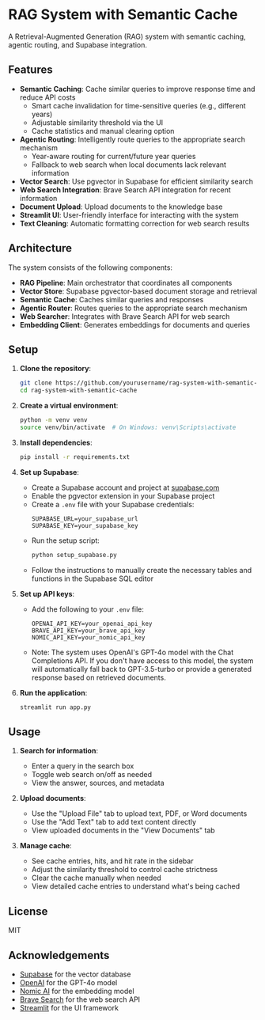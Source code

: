 # RAG System with Semantic Cache

A Retrieval-Augmented Generation (RAG) system with semantic caching, agentic routing, and Supabase integration.

## Features

- **Semantic Caching**: Cache similar queries to improve response time and reduce API costs
  - Smart cache invalidation for time-sensitive queries (e.g., different years)
  - Adjustable similarity threshold via the UI
  - Cache statistics and manual clearing option
- **Agentic Routing**: Intelligently route queries to the appropriate search mechanism
  - Year-aware routing for current/future year queries
  - Fallback to web search when local documents lack relevant information
- **Vector Search**: Use pgvector in Supabase for efficient similarity search
- **Web Search Integration**: Brave Search API integration for recent information
- **Document Upload**: Upload documents to the knowledge base
- **Streamlit UI**: User-friendly interface for interacting with the system
- **Text Cleaning**: Automatic formatting correction for web search results

## Architecture

The system consists of the following components:

- **RAG Pipeline**: Main orchestrator that coordinates all components
- **Vector Store**: Supabase pgvector-based document storage and retrieval
- **Semantic Cache**: Caches similar queries and responses
- **Agentic Router**: Routes queries to the appropriate search mechanism
- **Web Searcher**: Integrates with Brave Search API for web search
- **Embedding Client**: Generates embeddings for documents and queries

## Setup

1. **Clone the repository**:
   ```bash
   git clone https://github.com/yourusername/rag-system-with-semantic-cache.git
   cd rag-system-with-semantic-cache
   ```

2. **Create a virtual environment**:
   ```bash
   python -m venv venv
   source venv/bin/activate  # On Windows: venv\Scripts\activate
   ```

3. **Install dependencies**:
   ```bash
   pip install -r requirements.txt
   ```

4. **Set up Supabase**:
   - Create a Supabase account and project at [supabase.com](https://supabase.com)
   - Enable the pgvector extension in your Supabase project
   - Create a `.env` file with your Supabase credentials:
     ```
     SUPABASE_URL=your_supabase_url
     SUPABASE_KEY=your_supabase_key
     ```
   - Run the setup script:
     ```bash
     python setup_supabase.py
     ```
   - Follow the instructions to manually create the necessary tables and functions in the Supabase SQL editor

5. **Set up API keys**:
   - Add the following to your `.env` file:
     ```
     OPENAI_API_KEY=your_openai_api_key
     BRAVE_API_KEY=your_brave_api_key
     NOMIC_API_KEY=your_nomic_api_key
     ```
   - Note: The system uses OpenAI's GPT-4o model with the Chat Completions API. If you don't have access to this model, the system will automatically fall back to GPT-3.5-turbo or provide a generated response based on retrieved documents.

6. **Run the application**:
   ```bash
   streamlit run app.py
   ```

## Usage

1. **Search for information**:
   - Enter a query in the search box
   - Toggle web search on/off as needed
   - View the answer, sources, and metadata

2. **Upload documents**:
   - Use the "Upload File" tab to upload text, PDF, or Word documents
   - Use the "Add Text" tab to add text content directly
   - View uploaded documents in the "View Documents" tab

3. **Manage cache**:
   - See cache entries, hits, and hit rate in the sidebar
   - Adjust the similarity threshold to control cache strictness
   - Clear the cache manually when needed
   - View detailed cache entries to understand what's being cached

## License

MIT

## Acknowledgements

- [Supabase](https://supabase.com) for the vector database
- [OpenAI](https://openai.com) for the GPT-4o model
- [Nomic AI](https://nomic.ai) for the embedding model
- [Brave Search](https://brave.com/search) for the web search API
- [Streamlit](https://streamlit.io) for the UI framework
